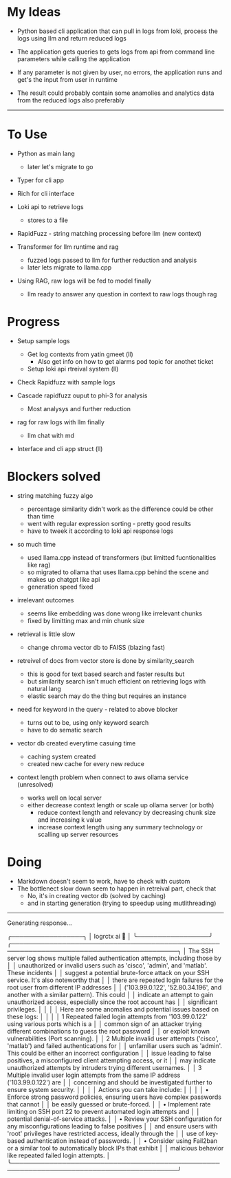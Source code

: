 # My Ideas

- Python based cli application that can pull in logs from loki, process the logs using llm and return reduced logs

- The application gets queries to gets logs from api from command line parameters while calling the application

- If any parameter is not given by user, no errors, the application runs and get's the input from user in runtime

- The result could probably contain some anamolies and analytics data from the reduced logs also preferably

---

# To Use

- Python as main lang
    - later let's migrate to go

- Typer for cli app

- Rich for cli interface

- Loki api to retrieve logs
    - stores to a file

- RapidFuzz - string matching processing before llm (new context)

- Transformer for llm runtime and rag
    - fuzzed logs passed to llm for further reduction and analysis
    - later lets migrate to llama.cpp

- Using RAG, raw logs will be fed to model finally
    - llm ready to answer any question in context to raw logs though rag


# Progress

- Setup sample logs
    - Get log contexts from yatin gmeet (ll)
        - Also get info on how to get alarms pod topic for anothet ticket
    - Setup loki api rtreival system (ll)

- Check Rapidfuzz with sample logs

- Cascade rapidfuzz ouput to phi-3 for analysis
    - Most analysys and further reduction

- rag for raw logs with llm finally
    - llm chat with md

- Interface and cli app struct (ll)


# Blockers solved

- string matching fuzzy algo
    - percentage similarity didn't work as the difference could be other than time
    - went with regular expression sorting - pretty good results
    - have to tweek it according to loki api response logs

- so much time
    - used llama.cpp instead of transformers (but limitted fucntionalities like rag)
    - so migrated to ollama that uses llama.cpp behind the scene and makes up chatgpt like api
    - generation speed fixed

- irrelevant outcomes
    - seems like embedding was done wrong like irrelevant chunks
    - fixed by limitting max and min chunk size

- retrieval is little slow
    - change chroma vector db to FAISS (blazing fast)

- retreivel of docs from vector store is done by similarity_search
    - this is good for text based search and faster results but
    - but similarity search isn't much efficient on retrieving logs with natural lang
    - elastic search may do the thing but requires an instance

- need for keyword in the query - related to above blocker
    - turns out to be, using only keyword search
    - have to do sematic search

- vector db created everytime casuing time
    - caching system created
    - created new cache for every new reduce

- context length problem when connect to aws ollama service (unresolved)
    - works well on local server
    - either decrease context length or scale up ollama server (or both)
        - reduce context length and relevancy by decreasing chunk size and increasing k value
        - increase context length using any summary technology or scalling up server resources

# Doing

- Markdown doesn't seem to work, have to check with custom
- The bottlenect slow down seem to happen in retreival part, check that
    - No, it's in creating vector db (solved by caching)
    - and in starting generation (trying to speedup using mutlithreading)




---

Generating response...

╭─────────────────╮
│  logrctx ai 🧠  │
╰─────────────────╯
╭─────────────────────────────────────────────────────────────────────────────────────────╮
│ The SSH server log shows multiple failed authentication attempts, including those by    │
│ unauthorized or invalid users such as 'cisco', 'admin', and 'matlab'. These incidents   │
│ suggest a potential brute-force attack on your SSH service. It's also noteworthy that   │
│ there are repeated login failures for the root user from different IP addresses         │
│ ('103.99.0.122', '52.80.34.196', and another with a similar pattern). This could        │
│ indicate an attempt to gain unauthorized access, especially since the root account has  │
│ significant privileges.                                                                 │
│                                                                                         │
│ Here are some anomalies and potential issues based on these logs:                       │
│                                                                                         │
│  1 Repeated failed login attempts from '103.99.0.122' using various ports which is a    │
│    common sign of an attacker trying different combinations to guess the root password  │
│    or exploit known vulnerabilities (Port scanning).                                    │
│  2 Multiple invalid user attempts ('cisco', 'matlab') and failed authentications for    │
│    unfamiliar users such as 'admin'. This could be either an incorrect configuration    │
│    issue leading to false positives, a misconfigured client attempting access, or it    │
│    may indicate unauthorized attempts by intruders trying different usernames.          │
│  3 Multiple invalid user login attempts from the same IP address ('103.99.0.122') are   │
│    concerning and should be investigated further to ensure system security.             │
│                                                                                         │
│ Actions you can take include:                                                           │
│                                                                                         │
│  • Enforce strong password policies, ensuring users have complex passwords that cannot  │
│    be easily guessed or brute-forced.                                                   │
│  • Implement rate limiting on SSH port 22 to prevent automated login attempts and       │
│    potential denial-of-service attacks.                                                 │
│  • Review your SSH configuration for any misconfigurations leading to false positives   │
│    and ensure users with 'root' privileges have restricted access, ideally through the  │
│    use of key-based authentication instead of passwords.                                │
│  • Consider using Fail2ban or a similar tool to automatically block IPs that exhibit    │
│    malicious behavior like repeated failed login attempts.                              │
╰─────────────────────────────────────────────────────────────────────────────────────────╯
